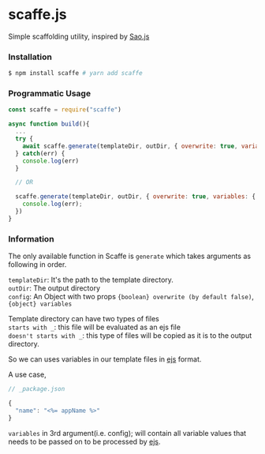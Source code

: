 # scaffe.js

Simple scaffolding utility, inspired by [Sao.js](https://github.com/saojs/sao)

### Installation

```bash
$ npm install scaffe # yarn add scaffe
```

### Programmatic Usage

```js
const scaffe = require("scaffe")

async function build(){
  ...
  try {
    await scaffe.generate(templateDir, outDir, { overwrite: true, variables: { name: "app" } });
  } catch(err) {
    console.log(err)
  }

  // OR

  scaffe.generate(templateDir, outDir, { overwrite: true, variables: { name: "app" }).catch((err) => {
    console.log(err);
  })
}
```

### Information

The only available function in Scaffe is `generate` which takes arguments as
following in order.

`templateDir`: It's the path to the template directory. <br>
`outDir`: The output directory <br>
`config`: An Object with two props `{boolean} overwrite (by default false)`, `{object} variables` <br>

Template directory can have two types of files <br>
`starts with _`: this file will be evaluated as an ejs file <br>
`doesn't starts with _`: this type of files will be copied as it is to the output directory.

So we can uses variables in our template files in [ejs](https://ejs.co/) format.

A use case,

```javascript
// _package.json

{
  "name": "<%= appName %>"
}
```

`variables` in 3rd argument(i.e. config); will contain all variable values that
needs to be passed on to be processed by [ejs](https://ejs.co/).
